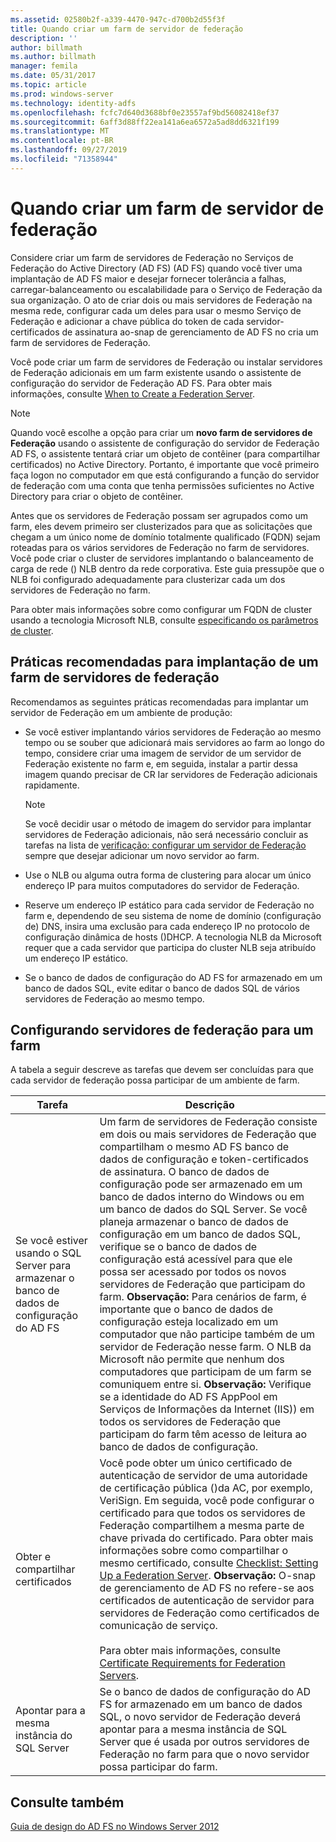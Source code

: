 ```yaml
---
ms.assetid: 02580b2f-a339-4470-947c-d700b2d55f3f
title: Quando criar um farm de servidor de federação
description: ''
author: billmath
ms.author: billmath
manager: femila
ms.date: 05/31/2017
ms.topic: article
ms.prod: windows-server
ms.technology: identity-adfs
ms.openlocfilehash: fcfc7d640d3688bf0e23557af9bd56082418ef37
ms.sourcegitcommit: 6aff3d88ff22ea141a6ea6572a5ad8dd6321f199
ms.translationtype: MT
ms.contentlocale: pt-BR
ms.lasthandoff: 09/27/2019
ms.locfileid: "71358944"
---
```

# <a name="when-to-create-a-federation-server-farm"></a>Quando criar um farm de servidor de federação

Considere criar um farm de servidores de Federação no Serviços de Federação do Active Directory (AD FS) \(AD FS\) quando você tiver uma implantação de AD FS maior e desejar fornecer tolerância a falhas, carregar\-balanceamento ou escalabilidade para o Serviço de Federação da sua organização. O ato de criar dois ou mais servidores de Federação na mesma rede, configurar cada um deles para usar o mesmo Serviço de Federação e adicionar a chave pública do token de cada servidor\-certificados de assinatura ao\-snap de gerenciamento de AD FS no cria um farm de servidores de Federação.  
  
Você pode criar um farm de servidores de Federação ou instalar servidores de Federação adicionais em um farm existente usando o assistente de configuração do servidor de Federação AD FS. Para obter mais informações, consulte [When to Create a Federation Server](When-to-Create-a-Federation-Server.md).  
  
> [!NOTE]  
> Quando você escolhe a opção para criar um **novo farm de servidores de Federação** usando o assistente de configuração do servidor de Federação AD FS, o assistente tentará criar um objeto de contêiner \(para compartilhar certificados\) no Active Directory. Portanto, é importante que você primeiro faça logon no computador em que está configurando a função do servidor de federação com uma conta que tenha permissões suficientes no Active Directory para criar o objeto de contêiner.  
  
Antes que os servidores de Federação possam ser agrupados como um farm, eles devem primeiro ser clusterizados para que as solicitações que chegam a um único nome de domínio totalmente qualificado \(FQDN\) sejam roteadas para os vários servidores de Federação no farm de servidores. Você pode criar o cluster de servidores implantando o balanceamento de carga de rede \(\) NLB dentro da rede corporativa. Este guia pressupõe que o NLB foi configurado adequadamente para clusterizar cada um dos servidores de Federação no farm.  
  
Para obter mais informações sobre como configurar um FQDN de cluster usando a tecnologia Microsoft NLB, consulte [especificando os parâmetros de cluster](https://go.microsoft.com/fwlink/?LinkID=74651).  
  
## <a name="best-practices-for-deploying-a-federation-server-farm"></a>Práticas recomendadas para implantação de um farm de servidores de federação  
Recomendamos as seguintes práticas recomendadas para implantar um servidor de Federação em um ambiente de produção:  
  
-   Se você estiver implantando vários servidores de Federação ao mesmo tempo ou se souber que adicionará mais servidores ao farm ao longo do tempo, considere criar uma imagem de servidor de um servidor de Federação existente no farm e, em seguida, instalar a partir dessa imagem quando precisar de CR Iar servidores de Federação adicionais rapidamente.  
  
    > [!NOTE]  
    > Se você decidir usar o método de imagem do servidor para implantar servidores de Federação adicionais, não será necessário concluir as tarefas na lista de [verificação: configurar um servidor de Federação](../../ad-fs/deployment/Checklist--Setting-Up-a-Federation-Server.md) sempre que desejar adicionar um novo servidor ao farm.  
  
-   Use o NLB ou alguma outra forma de clustering para alocar um único endereço IP para muitos computadores do servidor de Federação.  
  
-   Reserve um endereço IP estático para cada servidor de Federação no farm e, dependendo de seu sistema de nome de domínio \(configuração de\) DNS, insira uma exclusão para cada endereço IP no protocolo de configuração dinâmica de hosts \(\)DHCP. A tecnologia NLB da Microsoft requer que a cada servidor que participa do cluster NLB seja atribuído um endereço IP estático.  
  
-   Se o banco de dados de configuração do AD FS for armazenado em um banco de dados SQL, evite editar o banco de dados SQL de vários servidores de Federação ao mesmo tempo.  
  
## <a name="configuring-federation-servers-for-a-farm"></a>Configurando servidores de federação para um farm  
A tabela a seguir descreve as tarefas que devem ser concluídas para que cada servidor de federação possa participar de um ambiente de farm.  
  
|Tarefa|Descrição|  
|--------|---------------|  
|Se você estiver usando o SQL Server para armazenar o banco de dados de configuração do AD FS|Um farm de servidores de Federação consiste em dois ou mais servidores de Federação que compartilham o mesmo AD FS banco de dados de configuração e token\-certificados de assinatura. O banco de dados de configuração pode ser armazenado em um banco de dados interno do Windows ou em um banco de dados do SQL Server. Se você planeja armazenar o banco de dados de configuração em um banco de dados SQL, verifique se o banco de dados de configuração está acessível para que ele possa ser acessado por todos os novos servidores de Federação que participam do farm. **Observação:** Para cenários de farm, é importante que o banco de dados de configuração esteja localizado em um computador que não participe também de um servidor de Federação nesse farm. O NLB da Microsoft não permite que nenhum dos computadores que participam de um farm se comuniquem entre si. **Observação:** Verifique se a identidade do AD FS AppPool em Serviços de Informações da Internet \(IIS\)\) em todos os servidores de Federação que participam do farm têm acesso de leitura ao banco de dados de configuração.|  
|Obter e compartilhar certificados|Você pode obter um único certificado de autenticação de servidor de uma autoridade de certificação pública \(\)da AC, por exemplo, VeriSign. Em seguida, você pode configurar o certificado para que todos os servidores de Federação compartilhem a mesma parte de chave privada do certificado. Para obter mais informações sobre como compartilhar o mesmo certificado, consulte [Checklist: Setting Up a Federation Server](../../ad-fs/deployment/Checklist--Setting-Up-a-Federation-Server.md). **Observação:** O\-snap de gerenciamento de AD FS no refere-se aos certificados de autenticação de servidor para servidores de Federação como certificados de comunicação de serviço.<br /><br />Para obter mais informações, consulte [Certificate Requirements for Federation Servers](Certificate-Requirements-for-Federation-Servers.md).|  
|Apontar para a mesma instância do SQL Server|Se o banco de dados de configuração do AD FS for armazenado em um banco de dados SQL, o novo servidor de Federação deverá apontar para a mesma instância de SQL Server que é usada por outros servidores de Federação no farm para que o novo servidor possa participar do farm.|  
  
## <a name="see-also"></a>Consulte também
[Guia de design do AD FS no Windows Server 2012](AD-FS-Design-Guide-in-Windows-Server-2012.md)
